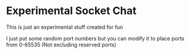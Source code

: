 # Experimental Socket Chat

This is just an experimental stuff created for fun

I just put some random port numbers but you can modify it to place ports from 0-65535 (Not excluding reserved ports)